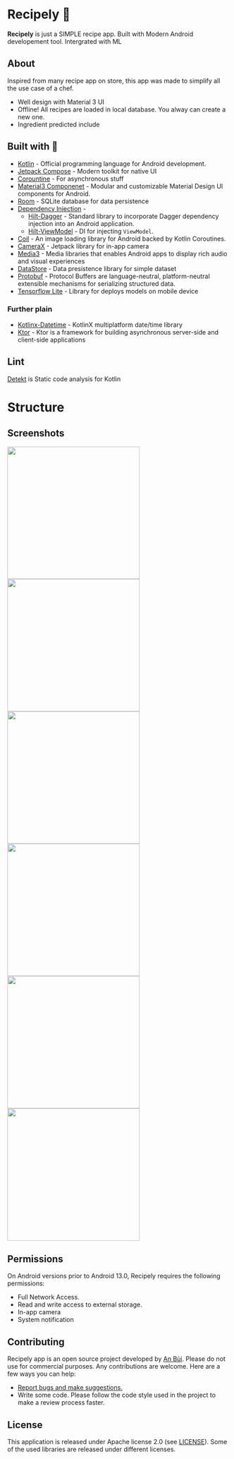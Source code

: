 # Recipely 🍗

**Recipely** is just a SIMPLE recipe app. Built with Modern Android developement tool. Intergrated with ML

## About
Inspired from many recipe app on store, this app was made to simplify all the use case of a chef.
- Well design with Material 3 UI
- Offline! All recipes are loaded in local database. You alway can create a new one.
- Ingredient predicted include

## Built with 🔨
- [Kotlin](https://kotlinlang.org/) - Official programming language for Android development.
- [Jetpack Compose](https://developer.android.com/jetpack/compose) - Modern toolkit for native UI
- [Corountine](https://kotlinlang.org/docs/coroutines-overview.html) - For asynchronous stuff
- [Material3 Componenet](https://m3.material.io/develop/android/mdc-android) - Modular and customizable Material Design UI components for Android.
- [Room](https://developer.android.com/topic/libraries/architecture/room) - SQLite database for data persistence
- [Dependency Injection](https://developer.android.com/training/dependency-injection) - 
  - [Hilt-Dagger](https://dagger.dev/hilt/) - Standard library to incorporate Dagger dependency injection into an Android application.
  - [Hilt-ViewModel](https://developer.android.com/training/dependency-injection/hilt-jetpack) - DI for injecting `ViewModel`.
- [Coil](https://coil-kt.github.io/coil/) - An image loading library for Android backed by Kotlin Coroutines.
- [CameraX](https://developer.android.com/media/camera/camerax) - Jetpack library for in-app camera
- [Media3](https://developer.android.com/media/media3) - Media libraries that enables Android apps to display rich audio and visual experiences
- [DataStore](https://developer.android.com/jetpack/androidx/releases/datastore) - Data presistence library for simple dataset
- [Protobuf](https://protobuf.dev/) - Protocol Buffers are language-neutral, platform-neutral extensible mechanisms for serializing structured data.
- [Tensorflow Lite](https://www.tensorflow.org/lite) - Library for deploys models on mobile device

### Further plain
- [Kotlinx-Datetime](https://github.com/Kotlin/kotlinx-datetime) - KotlinX multiplatform date/time library
- [Ktor](https://ktor.io/) - Ktor is a framework for building asynchronous server-side and client-side applications

## Lint
[Detekt](https://github.com/detekt/detekt) is Static code analysis for Kotlin

# Structure


## Screenshots

<img src = "https://github.com/AnBuiii/Recipely/assets/89350086/f320f9b4-6140-4cd5-8415-5bf759c8c8ce" width = 300>
<img src = "https://github.com/AnBuiii/Recipely/assets/89350086/9e213e91-25a3-4ac5-a368-2a8a029580fd" width = 300>
<img src = "https://github.com/AnBuiii/Recipely/assets/89350086/45c56e0b-86d0-4578-9e4d-1d432cc14233" width = 300>
<img src = "https://github.com/AnBuiii/Recipely/assets/89350086/100f9c3f-7b11-4325-b370-aae3779b4aa4" width = 300>
<img src = "https://github.com/AnBuiii/Recipely/assets/89350086/f5946059-d021-45fe-8ea0-ec582fb7d55e" width = 300>
<img src = "https://github.com/AnBuiii/Recipely/assets/89350086/9cc9183e-2d77-43ef-99e9-d0a45b0f0816" width = 300>

## Permissions

On Android versions prior to Android 13.0, Recipely requires the following permissions:

- Full Network Access.
- Read and write access to external storage.
- In-app camera
- System notification

## Contributing

Recipely app is an open source project developed by [An Bùi](https://github.com/AnBuiii). Please do
not use for commercial purposes. Any contributions are welcome. Here are a few ways you can help:

* [Report bugs and make suggestions.](https://github.com/AnBuiii/Recipely/issues)
* Write some code. Please follow the code style used in the project to make a review process faster.

## License

This application is released under Apache license 2.0 (see [LICENSE](LICENSE)).
Some of the used libraries are released under different licenses.
